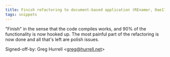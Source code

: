 ```yaml
---
title: Finish refactoring to document-based application (REnamer, 0ae1721)
tags: snippets
---
```


"Finish" in the sense that the code compiles works, and 90% of the functionality is now hooked up. The most painful part of the refactoring is now done and all that's left are polish issues.

Signed-off-by: Greg Hurrell &lt;greg@hurrell.net&gt;
